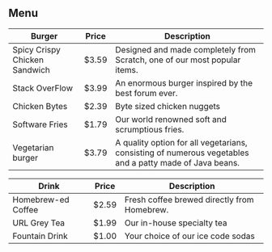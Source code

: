 ## Menu

| Burger | Price | Description |
| - | - | - |
| Spicy Crispy Chicken Sandwich | $3.59 | Designed and made completely from Scratch, one of our most popular items.|
| Stack OverFlow | $3.99 | An enormous burger inspired by the best forum ever. |
| Chicken Bytes | $2.39 | Byte sized chicken nuggets |
| Software Fries | $1.79 | Our world renowned soft and scrumptious fries. |
| Vegetarian burger| $3.79 | A quality option for all vegetarians, consisting of numerous vegetables and a patty made of Java beans. |

| Drink | Price | Description |
| - | - | - |
| Homebrew-ed Coffee | $2.59 | Fresh coffee brewed directly from Homebrew.  |
| URL Grey Tea | $1.99 | Our in-house specialty tea  |
| Fountain Drink | $1.00 | Your choice of our ice code sodas |